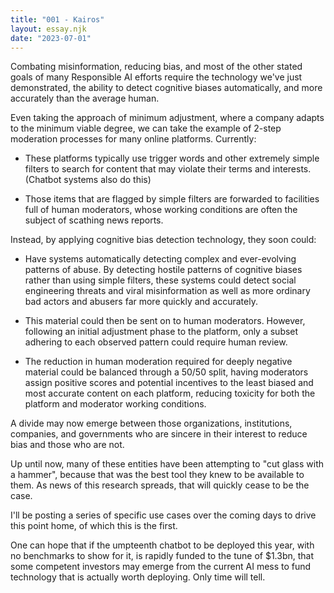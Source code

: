 ```yaml
---
title: "001 - Kairos"
layout: essay.njk
date: "2023-07-01"
---
```


Combating misinformation, reducing bias, and most of the other stated goals of many Responsible AI efforts require the technology we've just demonstrated, the ability to detect cognitive biases automatically, and more accurately than the average human.

Even taking the approach of minimum adjustment, where a company adapts to the minimum viable degree, we can take the example of 2-step moderation processes for many online platforms. Currently:

- These platforms typically use trigger words and other extremely simple filters to search for content that may violate their terms and interests. (Chatbot systems also do this)

- Those items that are flagged by simple filters are forwarded to facilities full of human moderators, whose working conditions are often the subject of scathing news reports.

Instead, by applying cognitive bias detection technology, they soon could:

- Have systems automatically detecting complex and ever-evolving patterns of abuse. By detecting hostile patterns of cognitive biases rather than using simple filters, these systems could detect social engineering threats and viral misinformation as well as more ordinary bad actors and abusers far more quickly and accurately.

- This material could then be sent on to human moderators. However, following an initial adjustment phase to the platform, only a subset adhering to each observed pattern could require human review.

- The reduction in human moderation required for deeply negative material could be balanced through a 50/50 split, having moderators assign positive scores and potential incentives to the least biased and most accurate content on each platform, reducing toxicity for both the platform and moderator working conditions.

A divide may now emerge between those organizations, institutions, companies, and governments who are sincere in their interest to reduce bias and those who are not.

Up until now, many of these entities have been attempting to "cut glass with a hammer", because that was the best tool they knew to be available to them. As news of this research spreads, that will quickly cease to be the case.

I'll be posting a series of specific use cases over the coming days to drive this point home, of which this is the first.

One can hope that if the umpteenth chatbot to be deployed this year, with no benchmarks to show for it, is rapidly funded to the tune of $1.3bn, that some competent investors may emerge from the current AI mess to fund technology that is actually worth deploying. Only time will tell.